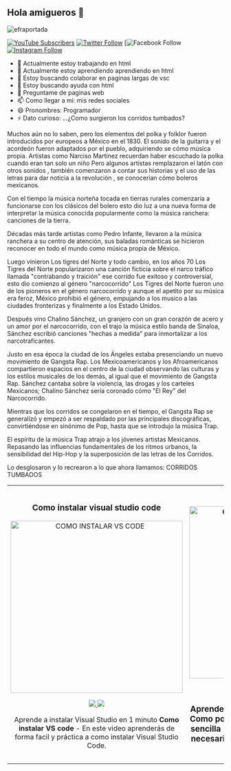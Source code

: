 ## Hola amigueros 👋

![efraportada](https://github.com/user-attachments/assets/be637e67-e21c-44c9-b44d-c77fecce813d)


[![YouTube Subscribers](https://img.shields.io/youtube/channel/subscribers/UCiyfPjWINfp3q4ztbnfOtSw?style=social)](@efrainpulido873)
[![Twitter Follow](https://img.shields.io/twitter/follow/pepe?style=social)](https://twitter.com/@pepe71547711094)
[![Facebook Follow](https://img.shields.io/badge/Facebook-Follow-blue?style=social&logo=facebook)
[![Instagram Follow](https://img.shields.io/badge/Instagram-Follow-purple?style=social&logo=instagram)](https://www.instagram.com/x.pulido03_/)

- 🔭 Actualmente estoy trabajando en html
- 🌱 Actualmente estoy aprendiendo aprendiendo en html
- 👯 Estoy buscando colaborar en paginas largas de vsc
- 🤔 Estoy buscando ayuda con html
- 💬 Preguntame de paginas web
- 📫 Como llegar a mi: mis redes sociales 
- 😄 Pronombres: Programador 
- ⚡ Dato curioso: ...¿Como surgieron los corridos tumbados?

Muchos aún no lo saben, pero los elementos del polka y folklor fueron introducidos por europeos a México en el 1830. El sonido de la guitarra y el acordeón fueron adaptados por el pueblo, adquiriendo se cómo música propia. Artistas como Narciso Martínez recuerdan haber escuchado la polka cuando eran tan solo un niño Pero algunos artistas remplazaron el latón con otros sonidos , también comenzaron a contar sus historias y el uso de las letras para dar noticia a la revolución , se conocerían cómo boleros mexicanos. 

Con el tiempo la música norteña tocada en tierras rurales comenzaría a funcionarse con los clásicos del bolero esto dio luz a una nueva forma de interpretar la música conocida popularmente como la música ranchera: canciones de la tierra.

Décadas más tarde artistas como Pedro Infante, llevaron a la música ranchera a su centro de atención, sus baladas románticas se hicieron reconocer en todo el mundo como música propia de México.

Luego vinieron Los tigres del Norte y todo cambio, en los años 70 Los Tigres del Norte popularizaron una canción ficticia sobre el narco tráfico llamada "contrabando y traición" ese corrido fue exitoso y controversial, esto dio comienzo al género "narcocorrido" Los Tigres del Norte fueron uno de los pioneros en el género narcocorrido y aunque el apetito por su música era feroz, México prohibió el género, empujando a los musico a las ciudades fronterizas y finalmente a los Estado Unidos. 

Después vino Chalino Sánchez, un granjero con un gran corazón de acero y un amor por el narcocorrido, con el trajo la música estilo banda de Sinaloa, Sánchez escribió canciones "hechas a medida" para inmortalizar a los narcotraficantes.

Justo en esa época la ciudad de los Ángeles estaba presenciando un nuevo movimiento de Gangsta Rap. Los Mexicoamericanos y los Afroamericanos compartieron espacios en el centro de la ciudad observando las culturas y los estilos musicales de los demás, al igual que el movimiento de Gangsta Rap. Sánchez cantaba sobre la violencia, las drogas y los carteles Mexicanos; Chalino Sánchez sería coronado cómo "El Rey" del Narcocorrido.

Mientras que los corridos se congelaron en el tiempo, el Gangsta Rap se generalizó y empezó a ser respaldado por las principales discográficas, convirtiéndose en sinónimo de Pop, hasta que se introdujo la música Trap.

El espíritu de la música Trap atrajo a los jóvenes artistas Mexicanos. Repasando las influencias fundamentales de los ritmos urbanos, la sensibilidad del Hip-Hop y la superposición de las letras de los Corridos. 

Lo desglosaron y lo recrearon a lo que ahora llamamos: CORRIDOS TUMBADOS

<table>
<tr>
<td width="50%">
<h3 align="center">Como instalar visual studio code</h3>
<div align="center">
<a href="https://github.com/@efrainpulido873" target="_blank"><img src="portad 1.jpg" width="400" alt="COMO INSTALAR VS CODE"></a>
<p>
<a href="https://github.com/@efrainpulido873" target="_blank">
<img src="https://img.shields.io/badge/CÓDIGO-ffffff?style=for-the-badge&logo=github&logoColor=black">
</a>
<a href="https://www.youtube.com/watch?v=jHd3S6SwmrI"_blank">
<img src="https://img.shields.io/badge/-Youtube-green?style=for-the-badge&color=d8392c">
</a>
</p>
<p>Aprende a instalar Visual Studio en 1 minuto <strong>Como instalar VS code</strong> - En este video aprenderás de forma facil y práctica a como instalar Visual Studio Code.</p>
</div>

</td>

<td width="50%">
               <br>
<h3 align="center"Como vincular un css con html </h3>
<div align="center">
<a href="https://github.com/@efrainpulido873" target="_blank"><img src="portada 2.jpeg" width="400" alt="Curso básico HTML con CSS"></a>
<p>
<a href="https://github.com/@efrainpulido873"_blank">
<img src="https://img.shields.io/badge/CÓDIGO-ffffff?style=for-the-badge&logo=github&logoColor=black">
</a>
<a href="https://www.youtube.com/watch?v=96DYOSqOuVc"_blank">
<img src="https://img.shields.io/badge/-Youtube-green?style=for-the-badge&color=d8392c">
</a>
</p>
<p>Aprende a programar en HTML en 1 minuto <strong>Como podras programar en HTML de forma sencilla</strong> - En este curso aprenderás todo lo necesario para iniciar con tu primer página simple de HTML.</p>
</div>
  
</td>  
</table>                                                                                 
</div>
